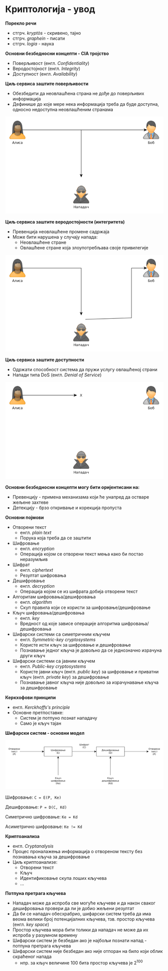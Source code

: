# Криптологија - увод

**Порекло речи**

- стгрч. *kryptòs* - скривено, тајно
- стгрч. *graphein* - писати
- стгрч. *logia* - наука

**Основни безбедносни концепти - CIA тројство**

- Поверљивост (енгл. *Confidentiality*)
- Веродостојност (енгл. *Integrity*)
- Доступност (енгл. *Availability*)

**Циљ сервиса заштите поверљивости**

- Обезбедити да неовлашћена страна не дође до поверљивих информација
- Дефинише до које мере нека информација треба да буде доступна, односно недоступна неовлашћеним странама

<p align="center">
	<img src="../../../assets/cia_confidentiality.png" alt="Поверљивост">
</p>

**Циљ сервиса заштите веродостојности (интегритета)**

- Превенција неовлашћене промене садржаја
- Може бити нарушена у случају напада:
	- Неовлашћене стране
	- Овлашћене стране која злоупотребљава своје привилегије

<p align="center">
	<img src="../../../assets/cia_integrity.png" alt="Веродостојност">
</p>

**Циљ сервиса заштите доступности**

- Одржати способност система да пружи услугу овлашћеној страни
- Напади типа DoS (енгл. *Denial of Service*)

<p align="center">
	<img src="../../../assets/cia_availability.png" alt="Доступност">
</p>

**Основни безбедносни концепти могу бити оријентисани на:**

- Превенцију - примена механизама који ће унапред да остваре жељене захтеве
- Детекцију - брзо откривање и корекција пропуста

**Основни појмови**

- Отворени текст
	- енгл. *plain text*
	- Порука која треба да се заштити
- Шифровање
	- енгл. *encryption*
	- Операција којом се отворени текст мења како би постао неразумљив
- Шифрат
	- енгл. *ciphertext*
	- Резултат шифровања
- Дешифровање
	- енгл. *decryption*
	- Операција којом се из шифрата добија отворени текст
- Алгоритам шифровања/дешифровања
	- енгл. *algorithm*
	- Скуп правила који се користи за шифровање/дешифровање
- Кључ шифровања/дешифровања
	- енгл. *key*
	- Вредност од које зависе операције алгоритма шифровања/дешифровања
- Шифарски системи са симетричним кључем
	- енгл. *Symmetric-key cryptosystems*
	- Користе исти кључ за шифровање и дешифровање
	- Познавање једног кључа је довољно да се једнозначно израчуна други кључ
- Шифарски системи са јавним кључем
	- енгл. *Public-key cryptosystems*
	- Користе јавни кључ (енгл. *public key*) за шифровање и приватни кључ (енгл. *private key*) за дешифровање
	- Познавање јавног кључа није довољно за израчунавање кључа за дешифровање

**Керкхофови принципи**

- енгл. *Kerckhoffs's principle*
- Основне претпоставке:
	- Систем је потпуно познат нападачу
	- Само је кључ тајан

**Шифарски систем - основни модел**

<p align="center">
	<img src="../../../assets/cryptosystem.png" alt="Шифарски систем - основни модел">
</p>

Шифровање: `C = E(P, Ke)`

Дешифровање: `P = D(C, Kd)`

Симетрично шифровање: `Ke = Kd`

Асиметрично шифровање: `Ke != Kd`

**Криптоанализа**

- енгл. *Cryptanalysis*
- Процес проналажења информација о отвореном тексту без познавања кључа за дешифровање
- Циљ криптоанализе:
	- Отворени текст
	- Кључ
	- Идентификовање скупа лоших кључева
	- ...

**Потпуна претрага кључева**

- Нападач може да испроба све могуће кључеве и да након сваког дешифровања провери да ли је добио жељени резултат
- Да би се нападач обесхрабрио, шифарски систем треба да има веома велики број потенцијалних кључева, тзв. простор кључева (енгл. *key space*)
- Простор кључева мора бити толики да нападач не може да их испроба у разумном времену
- Шифарски систем је безбедан ако је најбољи познати напад - потпуна претрага кључева
- Шифарски систем није безбедан ако није отпоран на било који облик скраћеног напада
	- нпр. за кључ величине 100 бита простор кључева је 2<sup>100</sup>
